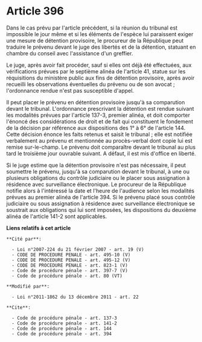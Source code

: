 # Article 396

Dans le cas prévu par l'article précédent, si la réunion du tribunal est impossible le jour même et si les éléments de
l'espèce lui paraissent exiger une mesure de détention provisoire, le procureur de la République peut traduire le prévenu
devant le juge des libertés et de la détention, statuant en chambre du conseil avec l'assistance d'un greffier. 

Le juge, après avoir fait procéder, sauf si elles ont déjà été effectuées, aux vérifications prévues par le septième alinéa
de l'article 41, statue sur les réquisitions du ministère public aux fins de détention provisoire, après avoir recueilli les
observations éventuelles du prévenu ou de son avocat ; l'ordonnance rendue n'est pas susceptible d'appel. 

Il peut placer le prévenu en détention provisoire jusqu'à sa comparution devant le tribunal. L'ordonnance prescrivant la
détention est rendue suivant les modalités prévues par l'article 137-3, premier alinéa, et doit comporter l'énoncé des
considérations de droit et de fait qui constituent le fondement de la décision par référence aux dispositions des 1° à 6° de
l'article 144. Cette décision énonce les faits retenus et saisit le tribunal ; elle est notifiée verbalement au prévenu et
mentionnée au procès-verbal dont copie lui est remise sur-le-champ. Le prévenu doit comparaître devant le tribunal au plus
tard le troisième jour ouvrable suivant. A défaut, il est mis d'office en liberté. 

Si le juge estime que la détention provisoire n'est pas nécessaire, il peut soumettre le prévenu, jusqu'à sa comparution
devant le tribunal, à une ou plusieurs obligations du contrôle judiciaire ou le placer sous assignation à résidence avec
surveillance électronique. Le procureur de la République notifie alors à l'intéressé la date et l'heure de l'audience selon
les modalités prévues au premier alinéa de l'article 394. Si le prévenu placé sous contrôle judiciaire ou sous assignation à
résidence avec surveillance électronique se soustrait aux obligations qui lui sont imposées, les dispositions du deuxième
alinéa de l'article 141-2 sont applicables.

**Liens relatifs à cet article**

	**Cité par**:

	  - Loi n°2007-224 du 21 février 2007 - art. 19 (V)
	  - CODE DE PROCEDURE PENALE - art. 495-10 (V)
	  - CODE DE PROCEDURE PENALE - art. 495-12 (V)
	  - CODE DE PROCEDURE PENALE - art. 823-1 (V)
	  - Code de procédure pénale - art. 397-7 (V)
	  - Code de procédure pénale - art. 80 (VT)

	**Modifié par**:

	  - Loi n°2011-1862 du 13 décembre 2011 - art. 22

	**Cite**:

	  - Code de procédure pénale - art. 137-3
	  - Code de procédure pénale - art. 141-2
	  - Code de procédure pénale - art. 144
	  - Code de procédure pénale - art. 394
